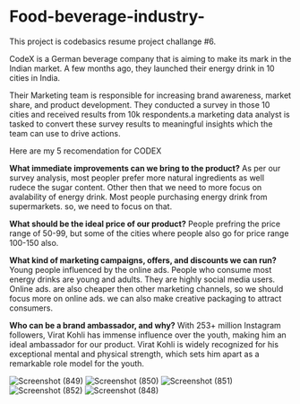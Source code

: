 
# Food-beverage-industry-

This project is codebasics resume project challange #6.

CodeX is a German beverage company that is aiming to make its mark in the Indian market. A few months ago, they launched their energy drink in 10 cities in India.

Their Marketing team is responsible for increasing brand awareness, market share, and product development. They conducted a survey in those 10 cities and received results from 10k respondents.a marketing data analyst is tasked to convert these survey results to meaningful insights which the team can use to drive actions.

Here are my 5 recomendation for CODEX

**What immediate improvements can we bring to the product?**
As per our survey analysis, most peopler prefer more natural ingredients as well rudece the sugar content. Other then that we need to more focus on avalability of energy drink. Most people purchasing energy drink from supermarkets. so, we need to focus on that.

**What should be the ideal price of our product?**
People prefring the price range of 50-99, but some of the cities where people also go for price range 100-150 also.

**What kind of marketing campaigns, offers, and discounts we can run?**
Young people influenced by the online ads. People who consume most energy drinks are young and adults. They are highly social media users. Online ads. are also cheaper then other marketing channels, so we should focus more on online ads. we can also make creative packaging to attract consumers.

**Who can be a brand ambassador, and why?**
With 253+ million Instagram followers, Virat Kohli has immense influence over the youth, making him an ideal ambassador for our product.
Virat Kohli is widely recognized for his exceptional mental and physical strength, which sets him apart as a remarkable role model for the youth.


![Screenshot (849)](https://github.com/user-attachments/assets/ddf9d882-2ac5-4272-b35a-04014e5a70b5)
![Screenshot (850)](https://github.com/user-attachments/assets/eb528093-7afd-4ecc-a925-89bab5a96cb9)
![Screenshot (851)](https://github.com/user-attachments/assets/c95114c8-659a-441a-871c-3ac7e5012fb9)
![Screenshot (852)](https://github.com/user-attachments/assets/eac25846-a193-41db-abd5-254b866d8189)
![Screenshot (848)](https://github.com/user-attachments/assets/b42fa40a-b6c0-4dc5-b627-4566e103e8a3)

